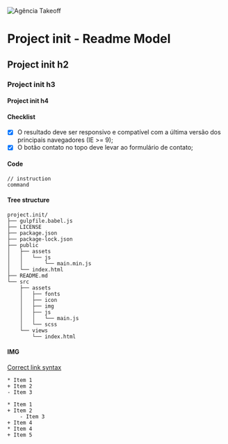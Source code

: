 
![Agência Takeoff](https://agenciatakeoff.com.br/img/logo_mail_tk.png)

# Project init - Readme Model

## Project init h2

### Project init h3

#### Project init h4

#### Checklist

- [x] O resultado deve ser responsivo e compatível com a última versão dos principais navegadores (IE >= 9);
- [x] O botão contato no topo deve levar ao formulário de contato;

#### Code

    // instruction
    command

#### Tree structure

    project.init/
    ├── gulpfile.babel.js
    ├── LICENSE
    ├── package.json
    ├── package-lock.json
    ├── public
    │   ├── assets
    │   │   └── js
    │   │       └── main.min.js
    │   └── index.html
    ├── README.md
    └── src
        ├── assets
        │   ├── fonts
        │   ├── icon
        │   ├── img
        │   ├── js
        │   │   └── main.js
        │   └── scss
        └── views
            └── index.html

#### IMG

[Correct link syntax](http://www.example.com/)

    * Item 1
    + Item 2
    - Item 3

    * Item 1
    + Item 2
        - Item 3
    + Item 4
    * Item 4
    + Item 5
